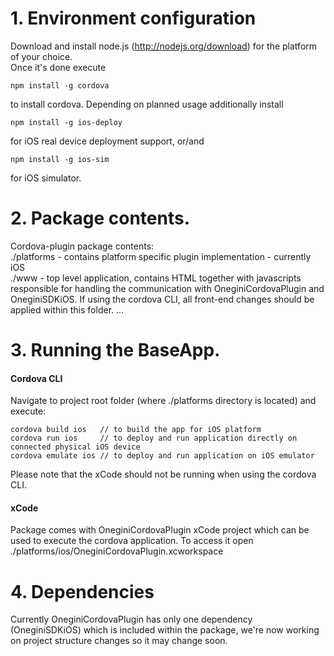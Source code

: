 # 1. Environment configuration
Download and install node.js (http://nodejs.org/download) for the platform of your choice. <br>
Once it's done execute

    npm install -g cordova

to install cordova.
Depending on planned usage additionally install 

    npm install -g ios-deploy

for iOS real device deployment support, or/and

    npm install -g ios-sim
for iOS simulator.

# 2. Package contents.
Cordova-plugin package contents: <br>
./platforms - contains platform specific plugin implementation - currently iOS <br>
./www - top level application, contains HTML together with javascripts responsible for handling the communication with OneginiCordovaPlugin and OneginiSDKiOS. If using the cordova CLI, all front-end changes should be applied within this folder.
...

# 3. Running the BaseApp.
#### Cordova CLI
Navigate to project root folder (where ./platforms directory is located) and execute: <br>

    cordova build ios   // to build the app for iOS platform
    cordova run ios     // to deploy and run application directly on connected physical iOS device
    cordova emulate ios // to deploy and run application on iOS emulator
    
Please note that the xCode should not be running when using the cordova CLI.

#### xCode
Package comes with OneginiCordovaPlugin xCode project which can be used to execute the cordova application. To access it open ./platforms/ios/OneginiCordovaPlugin.xcworkspace

# 4. Dependencies
Currently OneginiCordovaPlugin has only one dependency (OneginiSDKiOS) which is included within the package, we're now working on project structure changes so it may change soon.


